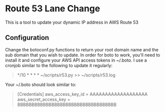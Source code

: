 # Route 53 Lane Change

This is a tool to update your dynamic IP address in AWS Route 53

## Configuration

Change the botoconf.py functions to return your root domain name and the sub domain that you wish to update. In order for boto to work, you'll need to install it and configure your AWS API access tokens in ~/.boto. I use a cronjob similar to the following to update it regularly:

 >   */10 * * * * ~/scripts/r53.py >> ~/scripts/r53.log

Your ~/.boto should look similar to:

>  [Credentials]
>  aws_access_key_id = AAAAAAAAAAAAAAAAAAA
>  aws_secret_access_key = BBBBBBBBBBBBBBBBBBBBBBBBBBBBBBBBBBB

